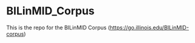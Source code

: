 # BILinMID_Corpus
This is the repo for the BILinMID Corpus (https://go.illinois.edu/BILinMID-corpus)
